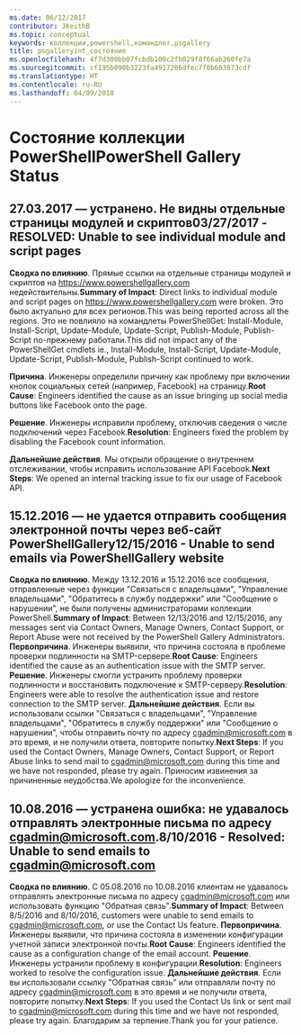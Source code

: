 ```yaml
---
ms.date: 06/12/2017
contributor: JKeithB
ms.topic: conceptual
keywords: коллекции,powershell,командлет,psgallery
title: psgalleryint_состояние
ms.openlocfilehash: 4f7d300bb07fcbdb100c2fb029f8f66ab260fe7a
ms.sourcegitcommit: cf195b090b3223fa4917206dfec7f0b603873cdf
ms.translationtype: HT
ms.contentlocale: ru-RU
ms.lasthandoff: 04/09/2018
---
```

<a name="powershell-gallery-status"></a><span data-ttu-id="b3208-103">Состояние коллекции PowerShell</span><span class="sxs-lookup"><span data-stu-id="b3208-103">PowerShell Gallery Status</span></span>
=========================

## <a name="03272017---resolved-unable-to-see-individual-module-and-script-pages"></a><span data-ttu-id="b3208-104">27.03.2017 — устранено. Не видны отдельные страницы модулей и скриптов</span><span class="sxs-lookup"><span data-stu-id="b3208-104">03/27/2017 - RESOLVED: Unable to see individual module and script pages</span></span>

<span data-ttu-id="b3208-105">__Сводка по влиянию__. Прямые ссылки на отдельные страницы модулей и скриптов на https://www.powershellgallery.com недействительны.</span><span class="sxs-lookup"><span data-stu-id="b3208-105">__Summary of Impact__: Direct links to individual module and script pages on https://www.powershellgallery.com were broken.</span></span> <span data-ttu-id="b3208-106">Это было актуально для всех регионов.</span><span class="sxs-lookup"><span data-stu-id="b3208-106">This was being reported across all the regions.</span></span> <span data-ttu-id="b3208-107">Это не повлияло на командлеты PowerShellGet: Install-Module, Install-Script, Update-Module, Update-Script, Publish-Module, Publish-Script по-прежнему работали.</span><span class="sxs-lookup"><span data-stu-id="b3208-107">This did not impact any of the PowerShellGet cmdlets ie., Install-Module, Install-Script, Update-Module, Update-Script, Publish-Module, Publish-Script continued to work.</span></span>

<span data-ttu-id="b3208-108">__Причина__. Инженеры определили причину как проблему при включении кнопок социальных сетей (например, Facebook) на страницу.</span><span class="sxs-lookup"><span data-stu-id="b3208-108">__Root Cause__: Engineers identified the cause as an issue bringing up social media buttons like Facebook onto the page.</span></span>

<span data-ttu-id="b3208-109">__Решение__. Инженеры исправили проблему, отключив сведения о числе подключений через Facebook.</span><span class="sxs-lookup"><span data-stu-id="b3208-109">__Resolution__: Engineers fixed the problem by disabling the Facebook count information.</span></span>

<span data-ttu-id="b3208-110">__Дальнейшие действия__. Мы открыли обращение о внутреннем отслеживании, чтобы исправить использование API Facebook.</span><span class="sxs-lookup"><span data-stu-id="b3208-110">__Next Steps__: We opened an internal tracking issue to fix our usage of Facebook API.</span></span>

## <a name="12152016---unable-to-send-emails-via-powershellgallery-website"></a><span data-ttu-id="b3208-111">15.12.2016 — не удается отправить сообщения электронной почты через веб-сайт PowerShellGallery</span><span class="sxs-lookup"><span data-stu-id="b3208-111">12/15/2016 - Unable to send emails via PowerShellGallery website</span></span>

<span data-ttu-id="b3208-112">__Сводка по влиянию__. Между 13.12.2016 и 15.12.2016 все сообщения, отправленные через функции "Связаться с владельцами", "Управление владельцами", "Обратитесь в службу поддержки" или "Сообщение о нарушении", не были получены администраторами коллекции PowerShell.</span><span class="sxs-lookup"><span data-stu-id="b3208-112">__Summary of Impact__: Between 12/13/2016 and 12/15/2016, any messages sent via Contact Owners, Manage Owners, Contact Support, or Report Abuse were not received by the PowerShell Gallery Administrators.</span></span>
<span data-ttu-id="b3208-113">__Первопричина__. Инженеры выявили, что причина состояла в проблеме проверки подлинности на SMTP-сервере.</span><span class="sxs-lookup"><span data-stu-id="b3208-113">__Root Cause__: Engineers identified the cause as an authentication issue with the SMTP server.</span></span>
<span data-ttu-id="b3208-114">__Решение__. Инженеры смогли устранить проблему проверки подлинности и восстановить подключение к SMTP-серверу.</span><span class="sxs-lookup"><span data-stu-id="b3208-114">__Resolution__: Engineers were able to resolve the authentication issue and restore connection to the SMTP server.</span></span>
<span data-ttu-id="b3208-115">__Дальнейшие действия__. Если вы использовали ссылки "Связаться с владельцами", "Управление владельцами", "Обратитесь в службу поддержки" или "Сообщение о нарушении", чтобы отправить почту по адресу cgadmin@microsoft.com в это время, и не получили ответа, повторите попытку.</span><span class="sxs-lookup"><span data-stu-id="b3208-115">__Next Steps__: If you used the Contact Owners, Manage Owners, Contact Support, or Report Abuse links to send mail to cgadmin@microsoft.com during this time and we have not responded, please try again.</span></span> <span data-ttu-id="b3208-116">Приносим извинения за причиненные неудобства.</span><span class="sxs-lookup"><span data-stu-id="b3208-116">We apologize for the inconvenience.</span></span>


## <a name="8102016---resolved-unable-to-send-emails-to-cgadminmicrosoftcom"></a><span data-ttu-id="b3208-117">10.08.2016 — устранена ошибка: не удавалось отправлять электронные письма по адресу cgadmin@microsoft.com.</span><span class="sxs-lookup"><span data-stu-id="b3208-117">8/10/2016 - Resolved: Unable to send emails to cgadmin@microsoft.com</span></span>
<span data-ttu-id="b3208-118">__Сводка по влиянию__. С 05.08.2016 по 10.08.2016 клиентам не удавалось отправлять электронные письма по адресу cgadmin@microsoft.com или использовать функцию "Обратная связь".</span><span class="sxs-lookup"><span data-stu-id="b3208-118">__Summary of Impact__: Between 8/5/2016 and 8/10/2016, customers were unable to send emails to cgadmin@microsoft.com, or use the Contact Us feature.</span></span>
<span data-ttu-id="b3208-119">__Первопричина__. Инженеры выявили, что причина состояла в изменении конфигурации учетной записи электронной почты.</span><span class="sxs-lookup"><span data-stu-id="b3208-119">__Root Cause__: Engineers identified the cause as a configuration change of the email account.</span></span>
<span data-ttu-id="b3208-120">__Решение__. Инженеры устранили проблему в конфигурации.</span><span class="sxs-lookup"><span data-stu-id="b3208-120">__Resolution__: Engineers worked to resolve the configuration issue.</span></span>
<span data-ttu-id="b3208-121">__Дальнейшие действия__. Если вы использовали ссылку "Обратная связь" или отправляли почту по адресу cgadmin@microsoft.com в это время и не получили ответа, повторите попытку.</span><span class="sxs-lookup"><span data-stu-id="b3208-121">__Next Steps__: If you used the Contact Us link or sent mail to cgadmin@microsoft.com during this time and we have not responded, please try again.</span></span> <span data-ttu-id="b3208-122">Благодарим за терпение.</span><span class="sxs-lookup"><span data-stu-id="b3208-122">Thank you for your patience.</span></span>